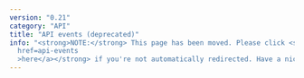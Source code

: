 ```yaml
---
version: "0.21"
category: "API"
title: "API events (deprecated)"
info: "<strong>NOTE:</strong> This page has been moved. Please click <strong><a
  href=api-events
  >here</a></strong> if you're not automatically redirected. Have a nice day!"
---
```


<meta http-equiv="refresh" content="1;url=api-events">
